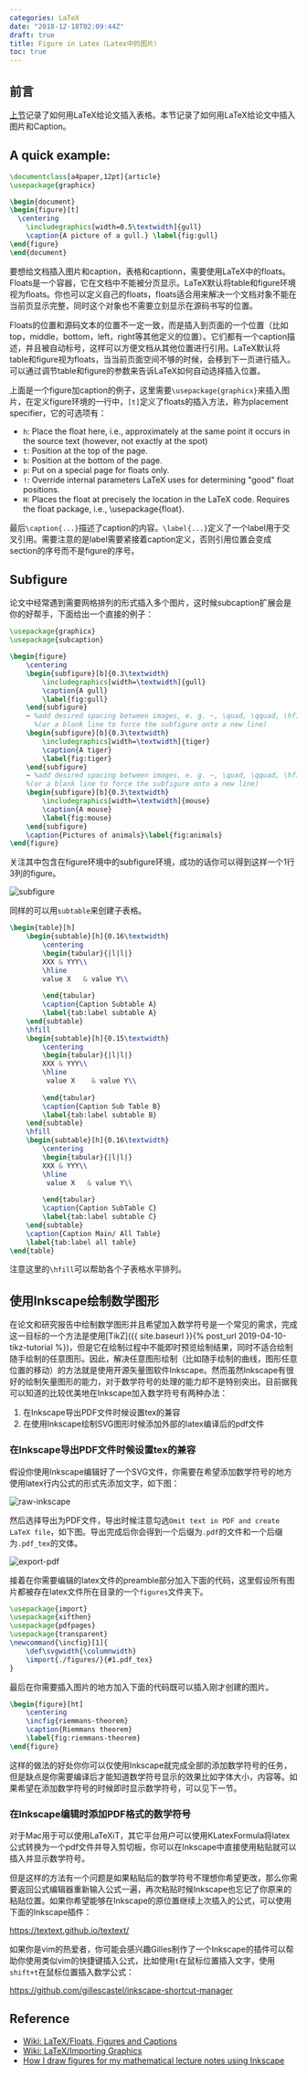 ```yaml
---
categories: LaTeX
date: "2018-12-18T02:09:44Z"
draft: true
title: Figure in Latex（Latex中的图片）
toc: true
---
```


## 前言

[上节](http://wangxin93.github.io/latex/2018/11/06/latex-table.html)记录了如何用LaTeX给论文插入表格。本节记录了如何用LaTeX给论文中插入图片和Caption。

## A quick example:

```latex
\documentclass[a4paper,12pt]{article}
\usepackage{graphicx}

\begin{document}
\begin{figure}[t]
  \centering
    \includegraphics[width=0.5\textwidth]{gull}
    \caption{A picture of a gull.} \label{fig:gull}
\end{figure}
\end{document}
```
 
要想给文档插入图片和caption，表格和captionn，需要使用LaTeX中的floats。Floats是一个容器，它在文档中不能被分页显示。LaTeX默认将table和figure环境视为floats。你也可以定义自己的floats，floats适合用来解决一个文档对象不能在当前页显示完整，同时这个对象也不需要立刻显示在源码书写的位置。

Floats的位置和源码文本的位置不一定一致，而是插入到页面的一个位置（比如top，middle，bottom，left，right等其他定义的位置）。它们都有一个caption描述，并且被自动标号，这样可以方便文档从其他位置进行引用。LaTeX默认将table和figure视为floats，当当前页面空间不够的时候，会移到下一页进行插入。可以通过调节table和figure的参数来告诉LaTeX如何自动选择插入位置。

上面是一个figure加caption的例子，这里需要`\usepackage{graphicx}`来插入图片，在定义figure环境的一行中，`[t]`定义了floats的插入方法，称为placement specifier，它的可选项有：

- `h`:	Place the float here, i.e., approximately at the same point it occurs in the source text (however, not exactly at the spot)
- `t`:	Position at the top of the page.
- `b`:	Position at the bottom of the page.
- `p`:	Put on a special page for floats only.
- `!`:	Override internal parameters LaTeX uses for determining "good" float positions.
- `H`:	Places the float at precisely the location in the LaTeX code. Requires the float package, i.e., \usepackage{float}.

最后`\caption{...}`描述了caption的内容。`\label{...}`定义了一个label用于交叉引用。需要注意的是label需要紧接着caption定义，否则引用位置会变成section的序号而不是figure的序号。

## Subfigure

论文中经常遇到需要网格排列的形式插入多个图片，这时候subcaption扩展会是你的好帮手，下面给出一个直接的例子：

```latex
\usepackage{graphicx}
\usepackage{subcaption}

\begin{figure}
    \centering
    \begin{subfigure}[b]{0.3\textwidth}
        \includegraphics[width=\textwidth]{gull}
        \caption{A gull}
        \label{fig:gull}
    \end{subfigure}
    ~ %add desired spacing between images, e. g. ~, \quad, \qquad, \hfill etc.
      %(or a blank line to force the subfigure onto a new line)
    \begin{subfigure}[b]{0.3\textwidth}
        \includegraphics[width=\textwidth]{tiger}
        \caption{A tiger}
        \label{fig:tiger}
    \end{subfigure}
    ~ %add desired spacing between images, e. g. ~, \quad, \qquad, \hfill etc.
    %(or a blank line to force the subfigure onto a new line)
    \begin{subfigure}[b]{0.3\textwidth}
        \includegraphics[width=\textwidth]{mouse}
        \caption{A mouse}
        \label{fig:mouse}
    \end{subfigure}
    \caption{Pictures of animals}\label{fig:animals}
\end{figure}
```

关注其中包含在figure环境中的subfigure环境，成功的话你可以得到这样一个1行3列的figure。

![subfigure](https://upload.wikimedia.org/wikipedia/commons/thumb/e/e5/Latex_example_subfig.png/500px-Latex_example_subfig.png)


同样的可以用`subtable`来创建子表格。

```latex
\begin{table}[h]
	\begin{subtable}[h]{0.16\textwidth}
		\centering
		\begin{tabular}{|l|l|}
		XXX & YYY\\
		\hline
		value X   & value Y\\
	
		\end{tabular}
		\caption{Caption Subtable A}
		\label{tab:label subtable A}
	\end{subtable}
	\hfill
	\begin{subtable}[h]{0.15\textwidth}
		\centering
		\begin{tabular}{|l|l|}
		XXX & YYY\\
		\hline
		 value X    & value Y\\
		 
		\end{tabular}
		\caption{Caption Sub Table B}
		\label{tab:label subtable B}
	\end{subtable}
	\hfill
	\begin{subtable}[h]{0.16\textwidth}
		\centering
		\begin{tabular}{|l|l|}
		XXX & YYY\\
		\hline
	 	 value X   & value Y\\
		
		\end{tabular}
		\caption{Caption SubTable C}
		\label{tab:label subtable C}
	\end{subtable}
	\caption{Caption Main/ All Table}
	\label{tab:label all table}
\end{table}
```

注意这里的`\hfill`可以帮助各个子表格水平排列。

## 使用Inkscape绘制数学图形

在论文和研究报告中绘制数学图形并且希望加入数学符号是一个常见的需求，完成这一目标的一个方法是使用[TikZ]({{ site.baseurl }}{% post_url 2019-04-10-tikz-tutorial %})，但是它在绘制过程中不能即时预览绘制结果，同时不适合绘制随手绘制的任意图形。因此，解决任意图形绘制（比如随手绘制的曲线，图形任意位置的移动）的方法就是使用开源矢量图软件Inkscape。然而虽然Inkscape有很好的绘制矢量图形的能力，对于数学符号的处理的能力却不是特别突出。目前据我可以知道的比较优美地在Inkscape加入数学符号有两种办法：

1. 在Inkscape导出PDF文件时候设置tex的兼容
2. 在使用Inkscape绘制SVG图形时候添加外部的latex编译后的pdf文件

### 在Inkscape导出PDF文件时候设置tex的兼容

假设你使用Inkscape编辑好了一个SVG文件，你需要在希望添加数学符号的地方使用latex行内公式的形式先添加文字，如下图：

![raw-inkscape](https://castel.dev/static/c21062130180ff44b3bca5b48bf35b90/80659/riemman-inkscape.png)

然后选择导出为PDF文件，导出时候注意勾选``Omit text in PDF and create LaTeX file``，如下图。导出完成后你会得到一个后缀为``.pdf``的文件和一个后缀为``.pdf_tex``的文体。

![export-pdf](https://castel.dev/static/1f4576e71da68bcf723d4b75a264dd8b/737a0/saveas.png)

接着在你需要编辑的latex文件的preamble部分加入下面的代码，这里假设所有图片都被存在latex文件所在目录的一个``figures``文件夹下。

```latex
\usepackage{import}
\usepackage{xifthen}
\usepackage{pdfpages}
\usepackage{transparent}
\newcommand{\incfig}[1]{
    \def\svgwidth{\columnwidth}
    \import{./figures/}{#1.pdf_tex}
}
```

最后在你需要插入图片的地方加入下面的代码既可以插入刚才创建的图片。

```latex
\begin{figure}[ht]
    \centering
    \incfig{riemmans-theorem}
    \caption{Riemmans theorem}
    \label{fig:riemmans-theorem}
\end{figure}
```

这样的做法的好处你你可以仅使用Inkscape就完成全部的添加数学符号的任务，但是缺点是你需要编译后才能知道数学符号显示的效果比如字体大小，内容等。如果希望在添加数学符号的时候即时显示数学符号，可以见下一节。

### 在Inkscape编辑时添加PDF格式的数学符号

对于Mac用于可以使用LaTeXiT，其它平台用户可以使用KLatexFormula将latex公式转换为一个pdf文件并导入剪切板，你可以在Inkscape中直接使用粘贴就可以插入并显示数学符号。

但是这样的方法有一个问题是如果粘贴后的数学符号不理想你希望更改，那么你需要返回公式编辑器重新输入公式一遍，再次粘贴时候Inkscape也忘记了你原来的粘贴位置。如果你希望能够在Inkscape的原位置继续上次插入的公式，可以使用下面的Inkscape插件：

<https://textext.github.io/textext/>

如果你是vim的热爱者，你可能会感兴趣Gilles制作了一个Inkscape的插件可以帮助你使用类似vim的快捷键插入公式，比如使用``t``在鼠标位置插入文字，使用``shift+t``在鼠标位置插入数学公式：

<https://github.com/gillescastel/inkscape-shortcut-manager>

## Reference

* [Wiki: LaTeX/Floats, Figures and Captions](https://en.wikibooks.org/wiki/LaTeX/Floats,_Figures_and_Captions)
* [Wiki: LaTeX/Importing Graphics](https://en.wikibooks.org/wiki/LaTeX/Importing_Graphics)
* [How I draw figures for my mathematical lecture notes using Inkscape](https://castel.dev/post/lecture-notes-2/)
